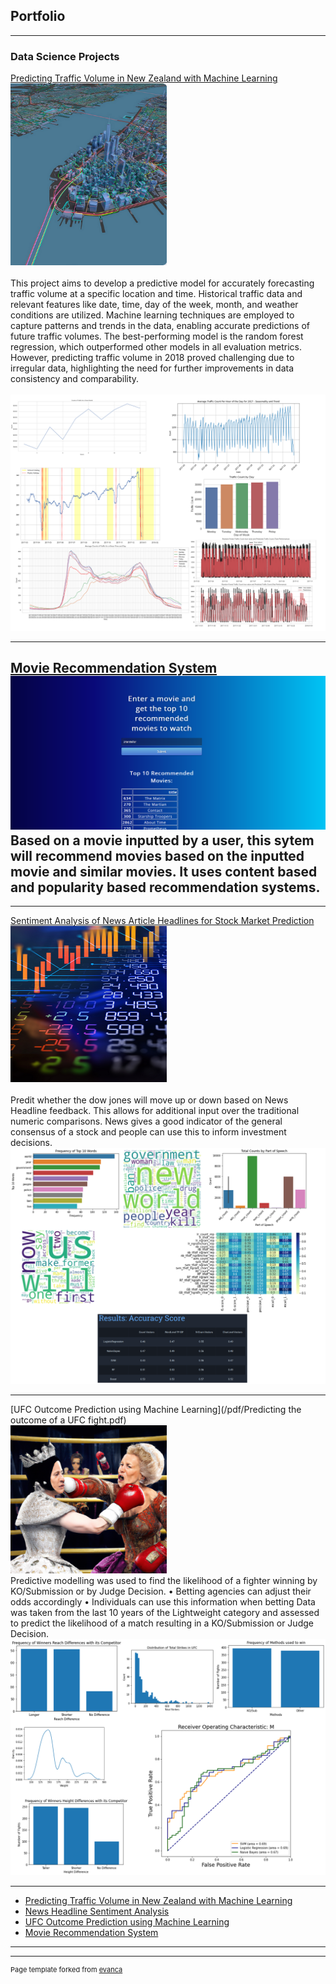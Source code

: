 ## Portfolio

---

### Data Science Projects

[Predicting Traffic Volume in New Zealand with Machine Learning](https://github.com/NavinSanjay/TrafficVolumePrediction/blob/main/Predicting%20Traffic%20Volume%20using%20Machine%20Learning_Navin%20Sanjay.pdf)
<br>
<img src="images/traffic_flow.png" alt="Traffic Flow" width="250">
<br>
<br>
This project aims to develop a predictive model for accurately forecasting traffic volume at a specific location and time. Historical traffic data and relevant features like date, time, day of the week, month, and weather conditions are utilized. Machine learning techniques are employed to capture patterns and trends in the data, enabling accurate predictions of future traffic volumes. The best-performing model is the random forest regression, which outperformed other models in all evaluation metrics. However, predicting traffic volume in 2018 proved challenging due to irregular data, highlighting the need for further improvements in data consistency and comparability.
<br>
<br>
<img src="images/summary_stats_trafficvol.png?raw=true"/>

---
[Movie Recommendation System](https://github.com/NavinSanjay/MovieRecommendationSystem/blob/main/movie_recommendation_clean.ipynb)
<br>
<img src="images/movie_rec.PNG?raw=true"/>
<br>
Based on a movie inputted by a user, this sytem will recommend movies based on the inputted movie and similar movies. It uses content based and popularity based recommendation systems. 
<br>
---

---
[Sentiment Analysis of News Article Headlines for Stock Market Prediction](/pdf/Sentiment-Analysis-of-News-Article-Headlines-for-Stock-Market-Prediction-1.pdf)
<br>
<img src = "images/stock_sent.png" width = "250" height = "250"/>
<br>
<br>
Predit whether the dow jones will move up or down based on News Headline feedback.
This allows for additional input over the traditional numeric comparisons. News gives a good indicator of the general consensus of a stock and people can use this to inform investment decisions.
<br>
<img src="images/summary_stats_stock.png?raw=true"/>

---
[UFC Outcome Prediction using Machine Learning](/pdf/Predicting the outcome of a UFC fight.pdf)
<br>
<img src = "images/ufc_fight.PNG" width = "250"/>
<br>
Predictive modelling was used to find the likelihood of a fighter winning by KO/Submission or by Judge Decision.
• Betting agencies can adjust their odds accordingly
• Individuals can use this information when betting
Data was taken from the last 10 years of the Lightweight category and assessed to predict the likelihood of a match resulting in a KO/Submission or Judge Decision.
<br>
<img src="images/summary_stats_ufc.png?raw=true"/>

---

- [Predicting Traffic Volume in New Zealand with Machine Learning](https://github.com/NavinSanjay/TrafficVolumePrediction)
- [News Headline Sentiment Analysis](https://github.com/NavinSanjay/NewsHeadlineSentimentAnalysis)
- [UFC Outcome Prediction using Machine Learning](https://github.com/NavinSanjay/UFCFightOutcomePrediction)
- [Movie Recommendation System](https://github.com/NavinSanjay/MovieRecommendationSystem)

---




---
<p style="font-size:11px">Page template forked from <a href="https://github.com/evanca/quick-portfolio">evanca</a></p>
<!-- Remove above link if you don't want to attibute -->
